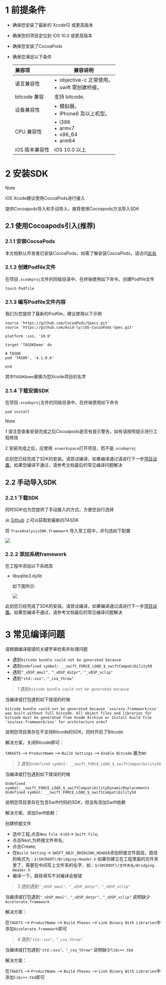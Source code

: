 
# 1 前提条件

- 确保您安装了最新的 Xcode12 或更高版本
- 确保您的项目定位到 iOS 10.0 或更高版本
- 确保您安装了CocoaPods
- 确保您满足以下条件

	|兼容项|兼容说明|
	|:----  |-----   |
	|语言兼容性 | &bull;&ensp;objective-c 正常使用。<br>&bull;&ensp;swift 需创建桥接。</br>   |
	|bitcode 兼容 | 支持 bitcode.  |
	|设备兼容性 | &bull;&ensp;模拟器。<br>&bull;&ensp;iPhone6 及以上机型。</br>  |
	|CPU 兼容性 |  &bull;&ensp;i386<br>&bull;&ensp;armv7</br>&bull;&ensp;x86_64<br>&bull;&ensp;arm64</br>  |
	|iOS 版本兼容性 | iOS 10.0 以上  |

# 2 安装SDK

> [!note]
iOS Xcode建议使用CocoaPods进行接入

提供Cocoapods导入和手动导入，推荐使用Cocoapods方法导入SDK

## 2.1 使用Cocoapods引入(推荐)

### 2.1.1 安装CocoaPods

本文档默认开发者已安装CocoaPods，如需了解安装CocoaPods，请访问[此处](https://cocoapods.org/)


### 2.1.2 创建Podfile文件

在项目`.xcodeproj`文件的同级目录中，在终端使用如下命令，创建Podfile文件

```
touch Podfile
```

### 2.1.3 编写Podfile文件内容

我们为您提供了最新的Podfile，建议使用以下示例

```
source 'https://github.com/CocoaPods/Specs.git'
source 'https://github.com/Avid-ly/iOS-CocoaPods-Spec.git'

platform :ios, '10.0'

target 'TASDKDemo' do

# TASDK
pod 'TASDK', '4.1.0.6'

end
```

其中`TASDKDemo`替换为您Xcode项目的名字

### 2.1.4 下载安装SDK

在项目`.xcodeproj`文件的同级目录中，在终端使用如下命令

```
pod install
```

> [!note]
> 1 请注意查看安装完成之后Cocoapods是否有提示警告，如有请按照提示进行工程修改
> 
> 2 安装完成之后，应使用`.xcworkspace`打开项目，而不是`.xcodeproj`

此刻您已经完成了SDK的安装。请尝试编译，如果编译通过请进行下一步[项目设置](/tasdk/ios/ios_setting.md)。如果您编译不通过，请参考文档最后的常见编译问题解决

## 2.2 手动导入SDK

### 2.2.1 下载SDK

同时SDK也为您提供了手动接入的方式，方便您自行选择

从 [Github](https://github.com/Avid-ly/Avidly-iOS-TraceAnalysisSDK/releases) 上可以获取到最新的TASDK

将 `TraceAnalysisSDK.framework` 导入至工程中，并勾选如下配置

![](http://doc.gamehaus.com/uploads/201807/5b3c81f77d038_5b3c81f7.png)



### 2.2.2 添加系统framework

在工程中添加以下系统库

- libsqlite3.dylib

   如下图所示:
   
   ![](http://doc.gamehaus.com/uploads/201905/5ceb982ea61e9_5ceb982e.png)
   
此刻您已经完成了SDK的安装。请尝试编译，如果编译通过请进行下一步[项目设置](/tasdk/ios/ios_setting.md)。如果您编译不通过，请参考文档最后的常见编译问题解决



# 3 常见编译问题

请根据编译报错的关键字来检索并处理问题

- 遇到`bitcode bundle could not be generated because`
- 遇到`Undefined symbol: __swift_FORCE_LOAD_$_swiftCompatibility50`
- 遇到`"_vDSP_mmul"、"_vDSP_dotpr"、"_vDSP_vclip"`
- 遇到`"std::xxx"、"_cxa_throw"`

> <span id="start_faq1">1 遇到`bitcode bundle could not be generated because`</span>

当编译或打包遇到如下错误的时候

`
bitcode bundle could not be generated because 'xxx/xxx.framework/xxx' was built without full bitcode. All object files and libraries for bitcode must be generated from Xcode Archive or Install build file 'xxx/xxx.framework/xxx' for architecture armv7
`

说明您项目里存在不支持Bitcode的SDK，同时开启了Bitcode

解决方案，关闭Bitcode即可：

`TARGETS` --> `ProductName` --> `Build Settings` --> `Enable Bitcode` 置为`NO`


> <span id="start_faq2">2 遇到`Undefined symbol: __swift_FORCE_LOAD_$_swiftCompatibility50`</span>

当编译或打包遇到如下错误的时候

`Undefined symbol:__swift_FORCE_LOAD_$_swiftCompatibilityDynamicReplacements`
`Undefined symbol: __swift_FORCE_LOAD_$_swiftCompatibility50`

说明您项目里存在包含Swift代码的SDK，但没有添加Swift依赖

解决方案，添加Swift依赖：

创建桥接文件

- 选中工程,点击`New File` ->`iOS`-> `Swift File`;
- 点击Next,为桥接文件命名;
- 点击Create;
- 在`Build Setting` -> `SWIFT_OBJC_BRIDGING_HEADER`添加桥接文件路径，路径的格式为：`$(SRCROOT)/Bridging-Header.h`  如果你建立在工程里面的文件夹里了，需要在中间写上文件夹的名字，如：`$(SRCROOT)/文件夹名/Bridging-Header.h`
- 编译一下，路径填写不对编译会报错


> <span id="start_faq3">3 遇到遇到`"_vDSP_mmul"、"_vDSP_dotpr"、"_vDSP_vclip"`</span>

当编译或打包遇到`"_vDSP_mmul"、"_vDSP_dotpr"、"_vDSP_vclip"` 说明缺少`Accelerate.framework`

解决方案：

在`TAGETS` --> `ProductName` --> `Build Phases` --> `Link Binary With Libraries`中添加`Accelerate.framework`即可

> <span id="start_faq4">4 遇到`"std::xxx"、"_cxa_throw"`</span>

当编译或打包遇到`"std::xxx"、"_cxa_throw"` 说明缺少`libc++.tbd`

解决方案：

在`TAGETS` --> `ProductName` --> `Build Phases` --> `Link Binary With Libraries`中添加`libc++.tbd`即可